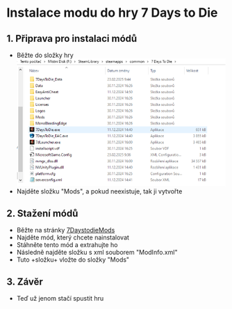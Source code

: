 # Instalace modu do hry 7 Days to Die
## 1. Připrava pro instalaci módů
- Běžte do složky hry
![C:/SteamLibrary/steamapps/common/7 Days to Die](obrazek_1.png?raw=true)
- Najděte složku "Mods", a pokud neexistuje, tak ji vytvořte
## 2. Stažení módů
- Běžte na stránky [7DaystodieMods](https://7daystodiemods.com/)
- Najděte mód, který chcete nainstalovat
- Stáhněte tento mód a extrahujte ho
- Následně najděte složku s xml souborem "ModInfo.xml"
- Tuto +složku+ vložte do složky "Mods"
## 3. Závěr
- Teď už jenom stačí spustit hru
